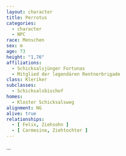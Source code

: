 ```yaml
---
layout: character
title: Perrotus
categories:
  - character
  - NPC
race: Menschen
sex: m
age: 73
height: "1,76"
affiliations:
  - Schicksalsjünger Fortunas
  - Mitglied der legendären Rentnerbrigade
class: Kleriker
subclasses:
  - Schicksalsbischof
homes:
  - Kloster Schicksalsweg
alignment: NG
alive: true
relationships:
  - [ Felix, Ziehsohn ]
  - [ Carmesine, Ziehtochter ]
---
```


...